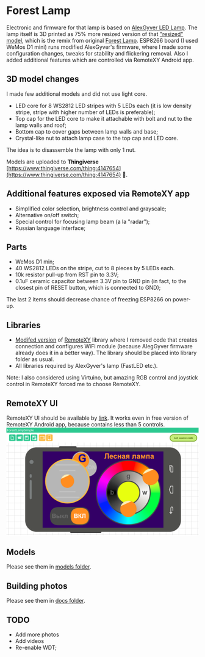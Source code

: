 # Forest Lamp

Electronic and firmware for that lamp is based on [AlexGyver LED Lamp](https://github.com/AlexGyver/GyverLamp).
The lamp itself is 3D printed as 75% more resized version of that ["resized" model](https://www.thingiverse.com/thing:2657068), which is the remix from original [Forest Lamp](https://www.thingiverse.com/thing:1491062). 
ESP8266 board (I used WeMos D1 mini) runs modified AlexGyver's firmware, where I made some configuration changes, tweaks for stability and flickering removal.
Also I added additional features which are controlled via RemoteXY Android app.

## 3D model changes

I made few additional models and did not use light core. 

* LED core for 8 WS2812 LED stripes with 5 LEDs each (it is low density stripe, stripe with higher number of LEDs is preferable);
* Top cap for the LED core to make it attachable with bolt and nut to the lamp walls and roof;
* Bottom cap to cover gaps between lamp walls and base;
* Crystal-like nut to attach lamp case to the top cap and LED core.

The idea is to disassemble the lamp with only 1 nut.

Models are uploaded to **Thingiverse** [https://www.thingiverse.com/thing:4147654](https://www.thingiverse.com/thing:4147654) :gem:.

## Additional features exposed via RemoteXY app

* Simplified color selection, brightness control and grayscale;
* Alternative on/off switch;
* Special control for focusing lamp beam (a la "radar");
* Russian language interface;

## Parts

* WeMos D1 min;
* 40 WS2812 LEDs on the stripe, cut to 8 pieces by 5 LEDs each.
* 10k resistor pull-up from RST pin to 3.3V;
* 0.1uF ceramic capacitor between 3.3V pin to GND pin (in fact, to the closest pin of RESET button, which is connected to GND);

The last 2 items should decrease chance of freezing ESP8266 on power-up.

## Libraries

* [Modifed version](libraries/RemoteXYap) of [RemoteXY](http://remotexy.com) library where I removed code that creates connection and configures WiFi module (because AlegGyver firmware already does it in a better way).
The library should be placed into library folder as usual.
* All libraries required by AlexGyver's lamp (FastLED etc.).

Note: I also considered using Virtuino, but amazing RGB control and joystick control in RemoteXY forced me to choose RemoteXY.

## RemoteXY UI

RemoteXY UI should be available by [link](http://remotexy.com/en/editor/b432a2957787b45cd5d483b4a82bf226/). 
It works even in free version of RemoteXY Android app, because contains less than 5 controls.
![UI in designer](docs/RemoteXYUI.PNG)

## Models
Please see them in [models folder](models). 

## Building photos
Please see them in [docs folder](docs). 

## TODO
* Add more photos
* Add videos
* Re-enable WDT;
